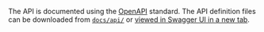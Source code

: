 The API is documented using the [OpenAPI] standard. The API definition files can be downloaded 
from [`docs/api/`](https://github.com/DANS-KNAW/easy-validate-dans-bag/tree/master/docs/api) or
<a href="../api.html" target="__blank">viewed in Swagger UI in a new tab</a>.

[OpenAPI]: https://github.com/OAI/OpenAPI-Specification/blob/master/versions/3.0.0.md
